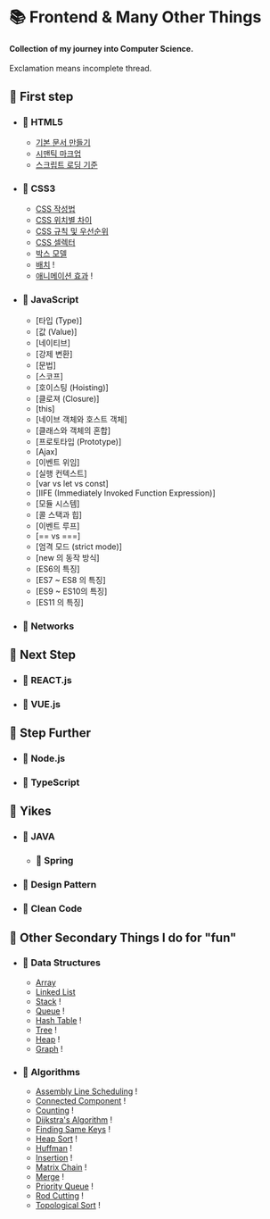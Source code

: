 # 📚 Frontend & Many Other Things

#### Collection of my journey into Computer Science.

Exclamation means incomplete thread.
<br>

## 📒 First step

- ### 📖 HTML5
  * [기본 문서 만들기](./dump/firstStep.md)
  * [시맨틱 마크업](./dump/secondHTML.md)
  * [스크립트 로딩 기준](./dump/thirdHTML.md)


- ### 📖 CSS3
  * [CSS 작성법](./dump/firstCSS.md)
  * [CSS 위치별 차이](./dump/secondCSS.md)
  * [CSS 규칙 및 우선순위](./dump/fourthCSS.md)
  * [CSS 셀렉터](./dump/fifthCSS.md)
  * [박스 모델](./dump/sixthCSS.md)
  * [배치](./dump/seventhCSS.md) !
  * [애니메이션 효과](./dump/eighthCSS.md) !

- ### 📖 JavaScript
  * [타입 (Type)]
  * [값 (Value)]
  * [네이티브]
  * [강제 변환]
  * [문법]
  * [스코프]
  * [호이스팅 (Hoisting)]
  * [클로져 (Closure)]
  * [this]
  * [네이브 객체와 호스트 객체]
  * [클래스와 객체의 혼합]
  * [프로토타입 (Prototype)]
  * [Ajax]
  * [이벤트 위임]
  * [실행 컨텍스트]
  * [var vs let vs const]
  * [IIFE (Immediately Invoked Function Expression)]
  * [모듈 시스템]
  * [콜 스택과 힙]
  * [이벤트 루프]
  * [== vs ===]
  * [엄격 모드 (strict mode)]
  * [new 의 동작 방식]
  * [ES6의 특징]
  * [ES7 ~ ES8 의 특징]
  * [ES9 ~ ES10의 특징]
  * [ES11 의 특징]
  
  
  
- ### 📖 Networks

## 📕 Next Step

- ### 📖 REACT.js

- ### 📖 VUE.js

## 📗 Step Further

- ### 📖 Node.js

- ### 📖 TypeScript

## 📘 Yikes

- ### 📖 JAVA
  - ### 📖 Spring


- ### 📖 Design Pattern


- ### 📖 Clean Code


## 📙 Other Secondary Things I do for "fun"

- ### 📘 Data Structures
  * [Array](./dump/dsArray.md) 
  * [Linked List](./dump/algoLinkedList.md)
  * [Stack](./dump/dsStack.md) !
  * [Queue](./dump/dsQueue.md) !
  * [Hash Table](./dump/dsHashTable.md) !
  * [Tree](./dump/dsTree.md) !
  * [Heap](./dump/dsHeap.md) !
  * [Graph](./dump/dsGraph.md) !
 
- ### 📘 Algorithms
  * [Assembly Line Scheduling](./dump/algoALS.md) !
  * [Connected Component](./dump/algoConComp.md) !
  * [Counting](./dump/algoCounting.md) !
  * [Dijkstra's Algorithm](./dump/algoDijkstra.md) !
  * [Finding Same Keys](./dump/algoFSK.md) !
  * [Heap Sort](./dump/algoHeap.md) !
  * [Huffman](./dump/algoHuffman.md) !
  * [Insertion](./dump/algoInsert.md) !
  * [Matrix Chain](./dump/algoMatChain.md) !
  * [Merge](./dump/algoMerge.md) !
  * [Priority Queue](./dump/algoPriQueue.md) !
  * [Rod Cutting](./dump/algoRodCutt.md) !
  * [Topological Sort](./dump/algoTopoSort.md) !
